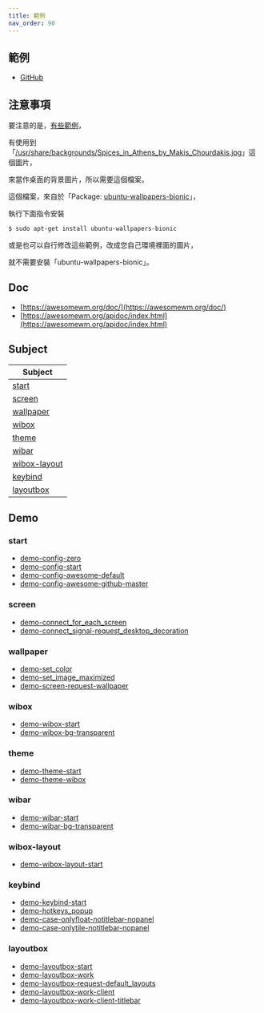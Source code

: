 ```yaml
---
title: 範例
nav_order: 90
---
```


## 範例

* [GitHub](https://github.com/samwhelp/note-about-awesome-wm/tree/gh-pages/_demo)


## 注意事項

要注意的是，[有些範例](https://github.com/samwhelp/note-about-awesome-wm/blob/gh-pages/_demo/demo-develop/wallpaper/demo-screen-request-wallpaper/rc.lua)，

有使用到「[/usr/share/backgrounds/Spices_in_Athens_by_Makis_Chourdakis.jpg](https://packages.ubuntu.com/focal/all/ubuntu-wallpapers-bionic/filelist)」這個圖片，

來當作桌面的背景圖片，所以需要這個檔案。

這個檔案，來自於「Package: [ubuntu-wallpapers-bionic](https://packages.ubuntu.com/focal/ubuntu-wallpapers-bionic)」，

執行下面指令安裝

``` sh
$ sudo apt-get install ubuntu-wallpapers-bionic
```

或是也可以自行修改這些範例，改成您自己環境裡面的圖片，

就不需要安裝「ubuntu-wallpapers-bionic」。


## Doc

* [https://awesomewm.org/doc/](https://awesomewm.org/doc/)
* [https://awesomewm.org/apidoc/index.html](https://awesomewm.org/apidoc/index.html)


## Subject

| Subject |
| --- |
| [start](#start) |
| [screen](#screen) |
| [wallpaper](#wallpaper) |
| [wibox](#wibox) |
| [theme](#theme) |
| [wibar](#wibar) |
| [wibox-layout](#wibox-layout) |
| [keybind](#keybind) |
| [layoutbox](#layoutbox) |


## Demo

### start

* [demo-config-zero](https://github.com/samwhelp/note-about-awesome-wm/tree/gh-pages/_demo/demo-start/demo-config-zero)
* [demo-config-start](https://github.com/samwhelp/note-about-awesome-wm/tree/gh-pages/_demo/demo-start/demo-config-start)
* [demo-config-awesome-default](https://github.com/samwhelp/note-about-awesome-wm/tree/gh-pages/_demo/demo-start/demo-config-awesome-default)
* [demo-config-awesome-github-master](https://github.com/samwhelp/note-about-awesome-wm/tree/gh-pages/_demo/demo-start/demo-config-awesome-github-master)

### screen

* [demo-connect_for_each_screen](https://github.com/samwhelp/note-about-awesome-wm/tree/gh-pages/_demo/demo-develop/screen/demo-connect_for_each_screen)
* [demo-connect_signal-request_desktop_decoration](https://github.com/samwhelp/note-about-awesome-wm/tree/gh-pages/_demo/demo-develop/screen/demo-connect_signal-request_desktop_decoration)


### wallpaper

* [demo-set_color](https://github.com/samwhelp/note-about-awesome-wm/tree/gh-pages/_demo/demo-develop/wallpaper/demo-set_color)
* [demo-set_image_maximized](https://github.com/samwhelp/note-about-awesome-wm/tree/gh-pages/_demo/demo-develop/wallpaper/demo-set_image_maximized)
* [demo-screen-request-wallpaper](https://github.com/samwhelp/note-about-awesome-wm/tree/gh-pages/_demo/demo-develop/wallpaper/demo-screen-request-wallpaper)

### wibox


* [demo-wibox-start](https://github.com/samwhelp/note-about-awesome-wm/tree/gh-pages/_demo/demo-develop/wibox/demo-wibox-start)
* [demo-wibox-bg-transparent](https://github.com/samwhelp/note-about-awesome-wm/tree/gh-pages/_demo/demo-develop/wibox/demo-wibox-bg-transparent)


### theme


* [demo-theme-start](https://github.com/samwhelp/note-about-awesome-wm/tree/gh-pages/_demo/demo-develop/theme/demo-theme-start)
* [demo-theme-wibox](https://github.com/samwhelp/note-about-awesome-wm/tree/gh-pages/_demo/demo-develop/theme/demo-theme-wibox)

### wibar

* [demo-wibar-start](https://github.com/samwhelp/note-about-awesome-wm/tree/gh-pages/_demo/demo-develop/wibar/demo-wibar-start)
* [demo-wibar-bg-transparent](https://github.com/samwhelp/note-about-awesome-wm/tree/gh-pages/_demo/demo-develop/wibar/demo-wibar-bg-transparent)


### wibox-layout

* [demo-wibox-layout-start](https://github.com/samwhelp/note-about-awesome-wm/tree/gh-pages/_demo/demo-develop/wibox-layout/demo-wibox-layout-start)


### keybind

* [demo-keybind-start](https://github.com/samwhelp/note-about-awesome-wm/tree/gh-pages/_demo/demo-develop/keybind/demo-keybind-start)
* [demo-hotkeys_popup](https://github.com/samwhelp/note-about-awesome-wm/tree/gh-pages/_demo/demo-develop/keybind/demo-hotkeys_popup)
* [demo-case-onlyfloat-notitlebar-nopanel](https://github.com/samwhelp/note-about-awesome-wm/tree/gh-pages/_demo/demo-develop/keybind/demo-case-onlyfloat-notitlebar-nopanel)
* [demo-case-onlytile-notitlebar-nopanel](https://github.com/samwhelp/note-about-awesome-wm/tree/gh-pages/_demo/demo-develop/keybind/demo-case-onlytile-notitlebar-nopanel)


### layoutbox

* [demo-layoutbox-start](https://github.com/samwhelp/note-about-awesome-wm/tree/gh-pages/_demo/demo-develop/layoutbox/demo-layoutbox-start)
* [demo-layoutbox-work](https://github.com/samwhelp/note-about-awesome-wm/tree/gh-pages/_demo/demo-develop/layoutbox/demo-layoutbox-work)
* [demo-layoutbox-request-default_layouts](https://github.com/samwhelp/note-about-awesome-wm/tree/gh-pages/_demo/demo-develop/layoutbox/demo-layoutbox-request-default_layouts)
* [demo-layoutbox-work-client](https://github.com/samwhelp/note-about-awesome-wm/tree/gh-pages/_demo/demo-develop/layoutbox/demo-layoutbox-work-client)
* [demo-layoutbox-work-client-titlebar](https://github.com/samwhelp/note-about-awesome-wm/tree/gh-pages/_demo/demo-develop/layoutbox/demo-layoutbox-work-client-titlebar)

